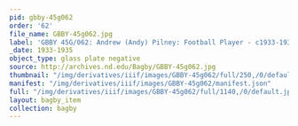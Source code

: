 ```yaml
---
pid: gbby-45g062
order: '62'
file_name: GBBY-45g062.jpg
label: 'GBBY 45G/062: Andrew (Andy) Pilney: Football Player - c1933-1935'
_date: 1933-1935
object_type: glass plate negative
source: http://archives.nd.edu/Bagby/GBBY-45g062.jpg
thumbnail: "/img/derivatives/iiif/images/GBBY-45g062/full/250,/0/default.jpg"
manifest: "/img/derivatives/iiif/images/GBBY-45g062/manifest.json"
full: "/img/derivatives/iiif/images/GBBY-45g062/full/1140,/0/default.jpg"
layout: bagby_item
collection: bagby
---
```

